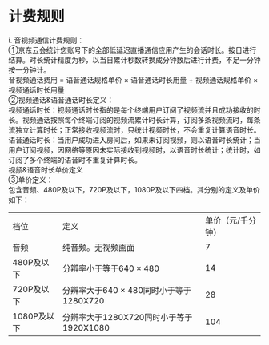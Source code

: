 # 计费规则

i.	音视频通信计费规则：  
①京东云会统计您账号下的全部低延迟直播通信应用产生的会话时长。按日进行结算。时长统计精度为秒，以当日累计秒数转换成分钟数后进行计费，不足一分钟按一分钟计。  
音视频通话费用 = 语音通话规格单价 × 语音通话时长用量 + 视频通话规格单价 × 视频通话时长用量  
②视频通话&语音通话时长定义：  
视频通话时长：视频通话时长指的是每个终端用户订阅了视频流并且成功接收的时长。视频通话按照每个终端订阅的视频流累计时长计算，订阅多条视频流时，每条流独立计算时长；正常接收视频流时，只统计视频时长，不会重复计算语音时长。  
语音通话时长：当用户成功进入房间后，如果未订阅视频，则以语音时长统计；当用户订阅视频，因网络等原因未实际接收到视频时，以语音时长统计；统计时，如订阅了多个终端的语音时不重复计算时长。  
视频&语音时长单价定义  
③单价定义：  
包含音频、480P及以下，720P及以下，1080P及以下四档。其分别的定义及单价如下：  
<table>
<tr>
    <td>档位<br/>
    <td>定义<br/>  
  <td>单价（元/千分钟）</td>
</tr>
  <tr>
    <td>音频</td>
    <td>纯音频。无视频画面</td>
    <td>7</td>
</tr>
<tr>
    <td>480P及以下</td>
    <td>分辨率小于等于640 × 480</td>
    <td>14</td>
</tr>
<tr>
    <td>720P及以下</td>
    <td>分辨率大于640 × 480同时小于等于1280X720</td>
    <td>28</td>
</tr>
  <tr>
    <td>1080P及以下</td>
    <td>分辨率大于1280X720同时小于等于1920X1080</td>
    <td>104</td>
</tr>
</table>






